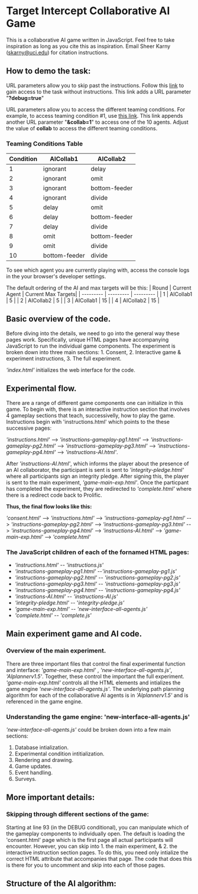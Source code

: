 <h1>
Target Intercept Collaborative AI Game
</h1>

This is a collaborative AI game written in JavaScript. Feel free to take inspiration as long as you cite this as inspiration. Email Sheer Karny (skarny@uci.edu) for citation instructions.

<!-- The premise of this game is to work with a collaborative AI agent to gain the highest possible score. Here is what gameplay looks like. -->

<!-- ![Game Preview](images/game-preview.gif) -->

<h2>
How to demo the task:
</h2>

URL parameters allow you to skip past the instructions. Follow this [link](https://madlabatuci.github.io/target-intercept-collab-ai/?debug=true&collab=1) to gain access to the task without instructions. This link adds a URL parameter "__?debug=true__" 

URL parameters allow you to access the different teaming conditions. For example, to access teaming condition #1,  use [this link](https://madlabatuci.github.io/target-intercept-collab-ai/?debug=true&collab=1). This link appends another URL parameter "__&collab=1__" to access one of the 10 agents. Adjust the value of __collab__ to access the different teaming conditions.


<h3>Teaming Conditions Table</h3>

| Condition | AICollab1 | AICollab2 |
| --------- | --------- | --------- |
| 1         | ignorant |   delay |
| 2         | ignorant | omit |
| 3         | ignorant | bottom-feeder |
| 4         | ignorant | divide |
| 5         | delay | omit |
| 6         | delay | bottom-feeder |
| 7         | delay | divide |
| 8         | omit | bottom-feeder |
| 9         | omit | divide |
| 10        | bottom-feeder | divide |


To see which agent you are currently playing with, access the console logs in the your browser's developer settings.

The default ordering of the AI and max targets will be this:
| Round | Current Agent | Current Max Targets|
| --------- | --------- | --------- |
| 1         | AICollab1 | 5 |
| 2         | AICollab2 | 5 |
| 3         | AICollab1 | 15 |
| 4         | AICollab2 | 15 |



<h2>
Basic overview of the code.
</h2>

Before diving into the details, we need to go into the general way these pages work. Specifically, unique HTML pages have accompanying JavaScript to run the individual game components. The experiment is broken down into three main sections: 1. Consent, 2. Interactive game \& experiment instructions, 3. The full experiment.

_'index.html'_ initializes the web interface for the code. 


<h2>
Experimental flow.
</h2>

There are a range of different game components one can initialize in this game. To begin with, there is an interactive instruction section that involves 4 gameplay sections that teach, successivelly, how to play the game. Instructions begin with 'instructions.html' which points to the these successive pages: 

_'instructions.html'_ --> _'instructions-gameplay-pg1.html'_ --> _'instructions-gameplay-pg2.html'_ --> _'instructions-gameplay-pg3.html'_ --> _'instructions-gameplay-pg4.html'_ --> _'instructions-AI.html'_.

After _'instructions-AI.html'_, which informs the player about the presence of an AI collaborator, the participant is sent is sent to _'integrity-pledge.html'_ where all participants sign an integrity pledge. After signing this, the player is sent to the main experiment, _'game-main-exp.html'_. Once the particpant has completed the experiment, they are redirected to _'complete.html'_ where there is a redirect code back to Prolific.

__Thus, the final flow looks like this:__

_'consent.html'_ --> _'instructions.html'_ --> _'instructions-gameplay-pg1.html'_ --> _'instructions-gameplay-pg2.html'_ --> _'instructions-gameplay-pg3.html'_ --> _'instructions-gameplay-pg4.html'_ --> _'instructions-AI.html'_ --> _'game-main-exp.html'_ --> _'complete.html'_ 

<h3>
The JavaScript children of each of the fornamed HTML pages:
</h3>

* _'instructions.html'_ -- _'instructions.js'_
* _'instructions-gameplay-pg1.html'_ --_'instructions-gameplay-pg1.js'_
* _'instructions-gameplay-pg2.html'_ -- _'instructions-gameplay-pg2.js'_
* _'instructions-gameplay-pg3.html'_ -- _'instructions-gameplay-pg3.js'_
* _'instructions-gameplay-pg4.html'_ -- _'instructions-gameplay-pg4.js'_
* _'instructions-AI.html'_ -- _'instructions-AI.js'_
* _'integrity-pledge.html'_ -- '_integrity-pledge.js'_
* _'game-main-exp.html'_ -- _'new-interface-all-agents.js'_
* _'complete.html'_ -- _'complete.js'_


<h2>
Main experiment game and AI code.
</h2>

<h3>
Overview of the main experiment.
</h3>

There are three important files that control the final experimental function and interface: _'game-main-exp.html'_ , _'new-interface-all-agents.js'_, _'AIplannerv1.5'_. Together, these control the important the full experiment. _'game-main-exp.html'_ controls all the HTML elements and intializes the game engine _'new-interface-all-agents.js'_. The underlying path planning algorithm for each of the collaborative AI agents is in _'AIplannerv1.5'_ and is referenced in the game engine.

<h3>
Understanding the game engine: 'new-interface-all-agents.js'
</h3>

_'new-interface-all-agents.js'_ could be broken down into a few main sections: 

1. Database intialization.
2. Experimental condition intitialization.
3. Rendering and drawing.
4. Game updates.
4. Event handling.
5. Surveys.

<h2>
More important details:
</h2>

<h3>
Skipping through different sections of the game:
</h3>
Starting at line 93 (in the DEBUG conditional), you can manipulate which of the gameplay components to individually open. The default is loading the 'consent.html' page which is the first page all actual participants will encounter. However, you can skip into 1. the main experiment, & 2. the interactive instruction section pages. To do this, you need only intialize the correct HTML attribute that accompanies that page. The code that does this is there for you to uncomment and skip into each of those pages. 

<h2>
Structure of the AI algorithm:
</h2>
